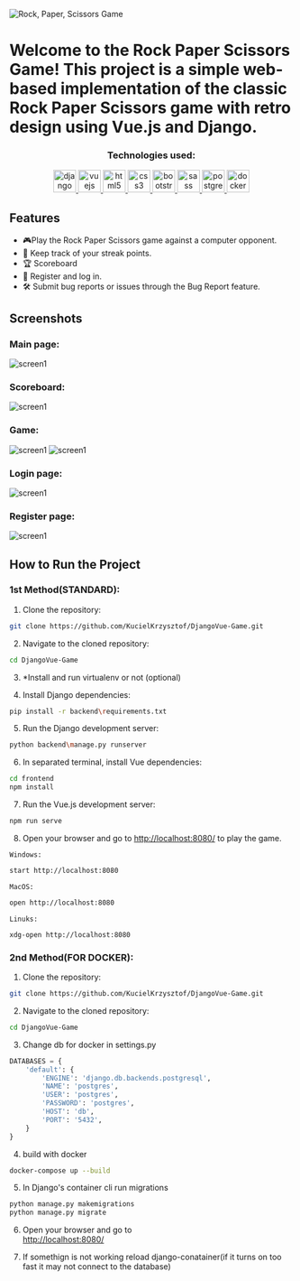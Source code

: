 ![Rock, Paper, Scissors Game](/backend/static/images/rps.png)

# Welcome to the Rock Paper Scissors Game! This project is a simple web-based implementation of the classic Rock Paper Scissors game with retro design using Vue.js and Django.

<h3 align="center">Technologies used:</h3>
<p align="center"> <a href="https://docs.djangoproject.com/en/5.0/" target="_blank" rel="noreferrer"> <img src="https://cdn.worldvectorlogo.com/logos/django.svg" alt="django" width="40" height="40"/> </a><a href="https://vuejs.org/" target="_blank" rel="noreferrer"> <img src="https://raw.githubusercontent.com/devicons/devicon/master/icons/vuejs/vuejs-original-wordmark.svg" alt="vuejs" width="40" height="40"/> </a> <a href="https://www.w3.org/html/" target="_blank" rel="noreferrer"> <img src="https://raw.githubusercontent.com/devicons/devicon/master/icons/html5/html5-original-wordmark.svg" alt="html5" width="40" height="40"/> </a> <a href="https://www.w3schools.com/css/" target="_blank" rel="noreferrer"> <img src="https://raw.githubusercontent.com/devicons/devicon/master/icons/css3/css3-original-wordmark.svg" alt="css3" width="40" height="40"/> </a><a href="https://getbootstrap.com" target="_blank" rel="noreferrer"> <img src="https://raw.githubusercontent.com/devicons/devicon/master/icons/bootstrap/bootstrap-plain-wordmark.svg" alt="bootstrap" width="40" height="40"/> </a> <a href="https://sass-lang.com" target="_blank" rel="noreferrer"> <img src="https://raw.githubusercontent.com/devicons/devicon/master/icons/sass/sass-original.svg" alt="sass" width="40" height="40"/> </a>  <a href="https://www.postgresql.org" target="_blank" rel="noreferrer"> <img src="https://raw.githubusercontent.com/devicons/devicon/master/icons/postgresql/postgresql-original-wordmark.svg" alt="postgresql" width="40" height="40"/> </a> <a href="https://www.docker.com/" target="_blank" rel="noreferrer"> <img src="https://raw.githubusercontent.com/devicons/devicon/master/icons/docker/docker-original-wordmark.svg" alt="docker" width="40" height="40"/> </a> </p>

## Features

- 🎮Play the Rock Paper Scissors game against a computer opponent.
- 🎯 Keep track of your streak points.
- 🏆 Scoreboard
- 📝 Register and log in.
- 🛠️ Submit bug reports or issues through the Bug Report feature.

## Screenshots

### Main page:

![screen1](/backend/static/images/screenshot1.png)

### Scoreboard:

![screen1](/backend/static/images/screenshot2.png)

### Game:

![screen1](/backend/static/images/screenshot5.png)
![screen1](/backend/static/images/screenshot6.png)

### Login page:

![screen1](/backend/static/images/screenshot3.png)

### Register page:

![screen1](/backend/static/images/screenshot4.png)

## How to Run the Project

### 1st Method(STANDARD):

1. Clone the repository:

```bash
git clone https://github.com/KucielKrzysztof/DjangoVue-Game.git
```

2. Navigate to the cloned repository:

```bash
cd DjangoVue-Game
```

3. \*Install and run virtualenv or not (optional)

4. Install Django dependencies:

```bash
pip install -r backend\requirements.txt
```

5. Run the Django development server:

```bash
python backend\manage.py runserver
```

6. In separated terminal, install Vue dependencies:

```bash
cd frontend
npm install
```

7. Run the Vue.js development server:

```bash
npm run serve
```

8. Open your browser and go to [http://localhost:8080/](http://localhost:8080/) to play the game.

`Windows:`

```bash
start http://localhost:8080
```

`MacOS:`

```bash
open http://localhost:8080
```

`Linuks:`

```
xdg-open http://localhost:8080
```

### 2nd Method(FOR DOCKER):

1. Clone the repository:

```bash
git clone https://github.com/KucielKrzysztof/DjangoVue-Game.git
```

2. Navigate to the cloned repository:

```bash
cd DjangoVue-Game
```

3. Change db for docker in settings.py

```python
DATABASES = {
    'default': {
        'ENGINE': 'django.db.backends.postgresql',
        'NAME': 'postgres',
        'USER': 'postgres',
        'PASSWORD': 'postgres',
        'HOST': 'db',
        'PORT': '5432',
    }
}
```

4. build with docker

```bash
docker-compose up --build
```

5. In Django's container cli run migrations

```python
python manage.py makemigrations
python manage.py migrate
```

6. Open your browser and go to
   <br>
   [http://localhost:8080/](http://localhost:8080/)

7. If somethign is not working reload django-conatainer(if it turns on too fast it may not connect to the database)

